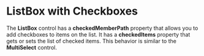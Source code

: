 ListBox with Checkboxes
======================

The **ListBox** control has a **checkedMemberPath** property that allows you to add checkboxes to items on the list. It has a **checkedItems** property that gets or sets the list of checked items. This behavior is similar to the **MultiSelect** control.